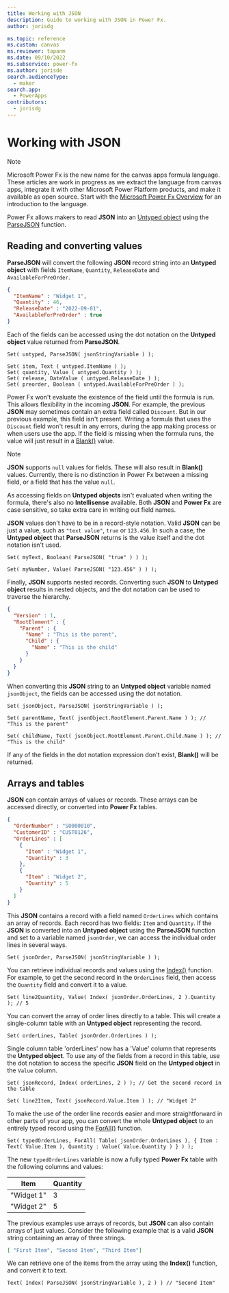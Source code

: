 ```yaml
---
title: Working with JSON
description: Guide to working with JSON in Power Fx.
author: jorisdg

ms.topic: reference
ms.custom: canvas
ms.reviewer: tapanm
ms.date: 09/10/2022
ms.subservice: power-fx
ms.author: jorisde
search.audienceType: 
  - maker
search.app: 
  - PowerApps
contributors:
  - jorisdg
---
```

# Working with JSON

> [!NOTE]
> Microsoft Power Fx is the new name for the canvas apps formula language.  These articles are work in progress as we extract the language from canvas apps, integrate it with other Microsoft Power Platform products, and make it available as open source.  Start with the [Microsoft Power Fx Overview](overview.md) for an introduction to the language.

Power Fx allows makers to read **JSON** into an [Untyped object](untyped-object.md) using the [ParseJSON](reference/function-parsejson.md) function.

## Reading and converting values

**ParseJSON** will convert the following **JSON** record string into an **Untyped object** with fields `ItemName`, `Quantity`, `ReleaseDate` and `AvailableForPreOrder`.

```JSON
{
  "ItemName" : "Widget 1",
  "Quantity" : 46,
  "ReleaseDate" : "2022-09-01",
  "AvailableForPreOrder" : true
}
```

Each of the fields can be accessed using the dot notation on the **Untyped object** value returned from **ParseJSON**.

```powerapps-dot
Set( untyped, ParseJSON( jsonStringVariable ) );

Set( item, Text ( untyped.ItemName ) );
Set( quantity, Value ( untyped.Quantity ) );
Set( release, DateValue ( untyped.ReleaseDate ) );
Set( preorder, Boolean ( untyped.AvailableForPreOrder ) );
```

Power Fx won't evaluate the existence of the field until the formula is run. This allows flexibility in the incoming **JSON**. For example, the previous **JSON** may sometimes contain an extra field called `Discount`. But in our previous example, this field isn't present. Writing a formula that uses the `Discount` field won't result in any errors, during the app making process or when users use the app. If the field is missing when the formula runs, the value will just result in a [Blank()](reference/function-isblank-isempty.md) value.

> [!NOTE]
> **JSON** supports `null` values for fields. These will also result in **Blank()** values. Currently, there is no distinction in Power Fx between a missing field, or a field that has the value `null`.

As accessing fields on **Untyped objects** isn't evaluated when writing the formula, there's also no **Intellisense** available. Both **JSON** and **Power Fx** are case sensitive, so take extra care in writing out field names.

**JSON** values don't have to be in a record-style notation. Valid **JSON** can be just a value, such as `"text value"`,  `true` or `123.456`. In such a case, the **Untyped object** that **ParseJSON** returns is the value itself and the dot notation isn't used.

```powerapps-dot
Set( myText, Boolean( ParseJSON( "true" ) ) );

Set( myNumber, Value( ParseJSON( "123.456" ) ) );
```

Finally, **JSON** supports nested records. Converting such **JSON** to **Untyped object** results in nested objects, and the dot notation can be used to traverse the hierarchy.

```JSON
{
  "Version" : 1,
  "RootElement" : {
    "Parent" : {
      "Name" : "This is the parent",
      "Child" : {
        "Name" : "This is the child"
      }
    }
  }
}
```

When converting this **JSON** string to an **Untyped object** variable named `jsonObject`, the fields can be accessed using the dot notation.

```powerapps-dot
Set( jsonObject, ParseJSON( jsonStringVariable ) );

Set( parentName, Text( jsonObject.RootElement.Parent.Name ) ); // "This is the parent"

Set( childName, Text( jsonObject.RootElement.Parent.Child.Name ) ); // "This is the child"
```

If any of the fields in the dot notation expression don't exist, **Blank()** will be returned.

## Arrays and tables

**JSON** can contain arrays of values or records. These arrays can be accessed directly, or converted into **Power Fx** tables.

```JSON
{
  "OrderNumber" : "SO000010",
  "CustomerID" : "CUST0126",
  "OrderLines" : [
    {
      "Item" : "Widget 1",
      "Quantity" : 3
    },
    {
      "Item" : "Widget 2",
      "Quantity" : 5
    }
  ]
}
```

This **JSON** contains a record with a field named `OrderLines` which contains an array of records. Each record has two fields: `Item` and `Quantity`. If the **JSON** is converted into an **Untyped object** using the **ParseJSON** function and set to a variable named `jsonOrder`, we can access the individual order lines in several ways.

```powerapps-dot
Set( jsonOrder, ParseJSON( jsonStringVariable ) );
```

You can retrieve individual records and values using the [Index()](reference/function-first-last.md) function. For example, to get the second record in the `OrderLines` field, then access the `Quantity` field and convert it to a value.
```powerapps-dot
Set( line2Quantity, Value( Index( jsonOrder.OrderLines, 2 ).Quantity ); // 5
```

You can convert the array of order lines directly to a table. This will create a single-column table with an **Untyped object** representing the record.

```powerapps-dot
Set( orderLines, Table( jsonOrder.OrderLines ) );
```

Single column table 'orderLines' now has a 'Value' column that represents the **Untyped object**. To use any of the fields from a record in this table, use the dot notation to access the specific **JSON** field on the **Untyped object** in the `Value` column.

```powerapps-dot
Set( jsonRecord, Index( orderLines, 2 ) ); // Get the second record in the table

Set( line2Item, Text( jsonRecord.Value.Item ) ); // "Widget 2"
```

To make the use of the order line records easier and more straightforward in other parts of your app, you can convert the whole **Untyped object** to an entirely typed record using the [ForAll()](reference/function-forall.md) function.

```powerapps-dot
Set( typedOrderLines, ForAll( Table( jsonOrder.OrderLines ), { Item : Text( Value.Item ), Quantity : Value( Value.Quantity ) } ) );
```

The new `typedOrderLines` variable is now a fully typed **Power Fx** table with the following columns and values:

| Item | Quantity |
| --- | --- |
| "Widget 1" | 3 |
| "Widget 2" | 5 |

The previous examples use arrays of records, but **JSON** can also contain arrays of just values. Consider the following example that is a valid **JSON** string containing an array of three strings.

```JSON
[ "First Item", "Second Item", "Third Item"]
```

We can retrieve one of the items from the array using the **Index()** function, and convert it to text.

```powerapps-dot
Text( Index( ParseJSON( jsonStringVariable ), 2 ) ) // "Second Item"
```

